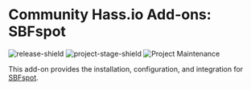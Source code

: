 # Community Hass.io Add-ons: SBFspot

![release-shield] ![project-stage-shield] ![Project Maintenance][maintenance-shield]

This add-on provides the installation, configuration, and integration for [SBFspot](https://github.com/habuild/SBFspot).

[release]: https://github.com/habuild/hassio-addons/tree/master/sbfspot/v2022.1.1
[release-shield]: https://img.shields.io/badge/version-v2022.1.1-blue.svg
[project-stage-shield]: https://img.shields.io/badge/project%20stage-experimental-yellow.svg
[maintenance-shield]: https://img.shields.io/maintenance/yes/2022.svg
